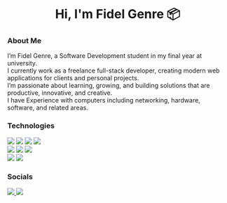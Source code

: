 <html>		

 <tittle> 
<h1 align="center">Hi, I'm Fidel Genre 📦</h1>
 </tittle> 

<h3>
About Me
</h3>

<body>
	
<p>
I’m Fidel Genre, a Software Development student in my final year at university.<br>
I currently work as a freelance full-stack developer, creating modern web applications for clients and personal projects.<br>
I’m passionate about learning, growing, and building solutions that are productive, innovative, and creative.<br>
I have Experience with computers including networking, hardware, software, and related areas.
</p>

<h3>
Technologies
</h3>

<span>
	<img src="https://img.shields.io/badge/html5-%23E34F26.svg?style=for-the-badge&logo=html5&logoColor=white">
	<img src="https://img.shields.io/badge/css3-%231572B6.svg?style=for-the-badge&logo=css3&logoColor=white">
	<img src="https://img.shields.io/badge/javascript-%23323330.svg?style=for-the-badge&logo=javascript&logoColor=%23F7DF1E)">
	<img src="https://img.shields.io/badge/react-%2320232a.svg?style=for-the-badge&logo=react&logoColor=%2361DAFB">
	<br>
	<img src="https://img.shields.io/badge/node.js-6DA55F?style=for-the-badge&logo=node.js&logoColor=white">
	<img src="https://img.shields.io/badge/express.js-%23404d59.svg?style=for-the-badge&logo=express&logoColor=%2361DAFB">
	<img src="https://img.shields.io/badge/java-%23ED8B00.svg?style=for-the-badge&logo=openjdk&logoColor=white"><br>
	<img src="https://img.shields.io/badge/postgres-%23316192.svg?style=for-the-badge&logo=postgresql&logoColor=white">
	<img src="https://img.shields.io/badge/MongoDB-%234ea94b.svg?style=for-the-badge&logo=mongodb&logoColor=white">
</span>

<h3>
	Socials
</h3>

<P>
<a href="https://www.instagram.com/fidelgenre">
<img src="https://img.shields.io/badge/Instagram-%23E4405F.svg?style=for-the-badge&logo=Instagram&logoColor=white">
</a>
<a href="https://www.linkedin.com/in/fidelgenre/">
<img src="https://img.shields.io/badge/linkedin-%230077B5.svg?style=for-the-badge&logo=linkedin&logoColor=white">
</p>

</body>
</html>
